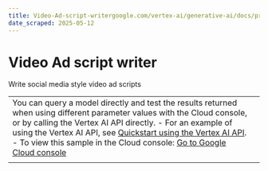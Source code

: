 ```yaml
---
title: Video-Ad-script-writergoogle.com/vertex-ai/generative-ai/docs/prompt-gallery/samples/write_and_generate_video_ad_script_writer
date_scraped: 2025-05-12
---
```


# Video Ad script writer 

Write social media style video ad scripts

| | |
| --- | --- |
| You can query a model directly and test the results returned when using different parameter values with the Cloud console, or by calling the Vertex AI API directly. - For an example of using the Vertex AI API, see [Quickstart using the Vertex AI API](../../start/quickstarts/api-quickstart.md). - To view this sample in the Cloud console: [Go to Google Cloud console](https://console.cloud.google.com/vertex-ai/generative/language/prompt-examples/Video%20Ad%20script%20writer) | |
| | | | | | | | | | | | | | | --- | --- | --- | --- | --- | --- | --- | --- | --- | --- | --- | --- | | | | | --- | | **System instructions (Optional)** | | You are an expert creative writer, and your job is to help the user with creativity-related tasks. These may be long-form writing tasks, content creation, conversation-related tasks, role-playing, or others. While crafting your answers, emphasize a range of approaches, distinct stylistic choices, and imaginative solutions, all grounded in factual correctness. Feel free to elaborate with your responses but make sure you stay on topic. | | **Responses** --- | | | | --- | --- | | user | You are a professional scriptwriter with expertise in writing authentic user-generated content (UGC) style social media video advertisements. To help me write a script, first analyze the 'Original Script' below to fully understand the framework and stages of the ad. Format the analysis as a JSON object with these properties below: ```python { "Concept-Name": "(string) a 1-2 word identifier of the messaging or theme of the video— excluding the product name.", "Script": "(array) an array of nested objects with the keys: 'Scene-Name' and 'Original-Script'" } ``` Every single line in the 'Original Script' should be its own object. Do not include any explanations, just respond with the JSON code. Original Script: My teeth have never been so white. Cymbal's teeth whitening kit is a game changer. I saw amazing results in just two days. It's easy to use, safe on sensitive teeth, and there's zero cleanup. It takes only nine minutes per day. Now people keep asking me how my teeth are so white. | | bot | ```python { "Concept-Name": "Teeth Whitening", "Script": [ { "Scene-Name": "Testimonial", "Original-Script": "My teeth have never been so white." }, { "Scene-Name": "Product Introduction", "Original-Script": "Cymbal's teeth whitening kit is a game changer." }, { "Scene-Name": "Results", "Original-Script": "I saw amazing results in just two days." }, { "Scene-Name": "Ease of Use", "Original-Script": "It's easy to use, safe on sensitive teeth, and there's zero cleanup." }, { "Scene-Name": "Time Commitment", "Original-Script": "It takes only nine minutes per day." }, { "Scene-Name": "Social Proof", "Original-Script": "Now people keep asking me how my teeth are so white." } ] } ``` | | user | Now write a UGC Script about the 'New Product' below using the exact same structure as the 'Original Script'. Be sure to use all of the same scenes in the same order as the original and match the overall length of the script. Use a similar tone, style, and language to the Original, but make sure all product details accurately reflect the 'New Product'. Maintain the structure of the JSON object and simply add the key 'New-Script' to the existing nested objects in the 'Script' array. Each new line should be added to an existing nested object. Do not include any explanations, just respond with the JSON code. 'New Product': The Cymbal® Diamond Teeth Whitening Kit, provides professional-level teeth whitening results with virtually no sensitivity, making it a preferred choice for over a million users. This kit includes a Cymbal® LED Whitening Device and three Diamond Teeth Whitening Serum wands, promising visible results that have been clinically tested and proven effective. Notably, 97% of users report seeing results after just one use. The kit offers an easy and mess-free application process, with a great-tasting formula. It is designed to tackle strong stains from common culprits like soda, coffee, tobacco, and wine. For added convenience, customers can join the Confidence Club, which provides regular shipments of Whitening Toothpaste and Toothpaste Booster Gel for continuous oral care maintenance. Users can enhance their routine and achieve faster results with additional products such as the LED Whitening Electric Toothbrush, Sensitive Teeth Whitening Strips, and Advanced Vitamin Infused Whitening Toothpaste, all available for bundling with significant savings. The teeth whitening process is simple: apply the serum with a brush, wear the LED mouthpiece for as little as 9 minutes, and then rinse for a brighter smile. User reviews highly recommend the product, with many noting significant whitening after only a few sessions and no post-use sensitivity. Customers frequently mention the convenience of the treatment, which can fit seamlessly into a busy schedule, and the effectiveness of the product even for those with regular coffee, tea, or wine consumption. The Cymbal® Diamond Teeth Whitening Kit has received praise not only from customers but also through awards, underscoring its reputation as an outstanding product in the oral care market. | | bot | ```python { "Concept-Name": "Teeth Whitening", "Script": [ { "Scene-Name": "Testimonial", "Original-Script": "My teeth have never been so white.", "New-Script": "I can't believe how white my teeth are now." }, { "Scene-Name": "Product Introduction", "Original-Script": "Cymbal's teeth whitening kit is a game changer.", "New-Script": "The Cymbal® Diamond Teeth Whitening Kit is a game changer." }, { "Scene-Name": "Results", "Original-Script": "I saw amazing results in just two days.", "New-Script": "I saw visible results after just one use." }, { "Scene-Name": "Ease of Use", "Original-Script": "It's easy to use, safe on sensitive teeth, and there's zero cleanup.", "New-Script": "It's easy to use, virtually eliminates sensitivity, and there's zero mess." }, { "Scene-Name": "Time Commitment", "Original-Script": "It takes only nine minutes per day.", "New-Script": "It takes as little as nine minutes per day." }, { "Scene-Name": "Social Proof", "Original-Script": "Now people keep asking me how my teeth are so white.", "New-Script": "My friends can't stop asking me how I got my teeth so white." } ] } ``` | To continue the chat, view this sample in the Cloud console. [Go to Google Cloud console](https://console.cloud.google.com/vertex-ai/generative/language/prompt-examples/Video%20Ad%20script%20writer) | | | | | | --- | --- | | **Model:** | gemini-1.5-flash-002 | | **Temperature:** | 0.2 | | **Max output tokens:** | 8192 | | **TopK:** | 40.0 | | **TopP:** | 0.95 | |